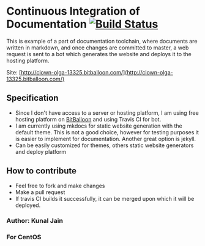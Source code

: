 # Continuous Integration of Documentation [![Build Status](https://travis-ci.org/kunaaljain/test-centos-docs.svg?branch=master)](https://travis-ci.org/kunaaljain/test-centos-docs)

This is example of a part of documentation toolchain, where documents are written in markdown, and once changes are committed to master, a web request is sent to a bot which generates the website and deploys it to the hosting platform.

Site: [http://clown-olga-13325.bitballoon.com/](http://clown-olga-13325.bitballoon.com/)

## Specification
* Since I don't have access to a server or hosting platform, I am using free hosting platform on [BitBalloon](http://bitballoon.com) and using Travis CI for bot.
* I am currently using mkdocs for static website generation with the default theme. This is not a good choice, however for testing purposes it is easier to implement for documentation. Another great option is jekyll.
* Can be easily customized for themes, others static website generators and deploy platform

## How to contribute
* Feel free to fork and make changes
* Make a pull request
* If travis CI builds it successfully, it can be merged upon which it will be deployed.

### Author: Kunal Jain
### For CentOS 
